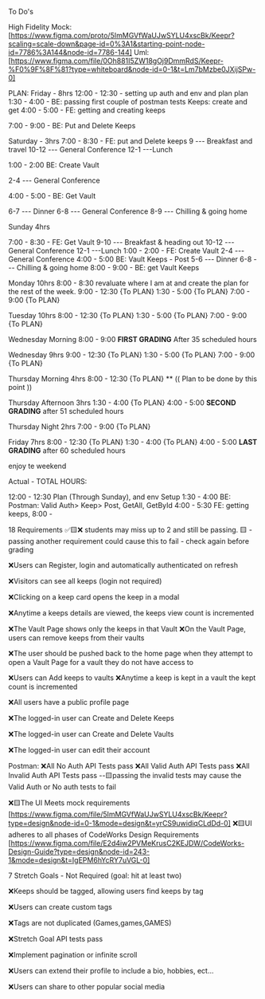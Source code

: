 To Do's 

High Fidelity Mock: 
  [https://www.figma.com/proto/5ImMGVfWaUJwSYLU4xscBk/Keepr?scaling=scale-down&page-id=0%3A1&starting-point-node-id=7786%3A144&node-id=7786-144]
Uml: 
  [https://www.figma.com/file/0Oh881I5ZW18gOj9DmmRdS/Keepr-%F0%9F%8F%81?type=whiteboard&node-id=0-1&t=Lm7bMzbe0JXijSPw-0]

PLAN: 
Friday - 8hrs
12:00 - 12:30 - setting up auth and env and plan
plan
1:30 - 4:00 - BE: passing first couple of postman tests Keeps: create and get
4:00 - 5:00 - FE: getting and creating keeps

7:00 - 9:00 - BE: Put and Delete Keeps 

Saturday - 3hrs
7:00 - 8:30 - FE: put and Delete keeps 
9 --- Breakfast and travel
10-12 --- General Conference
12-1 ---Lunch

1:00 - 2:00 BE: Create Vault

2-4 --- General Conference

4:00 - 5:00 - BE: Get Vault

6-7 --- Dinner
6-8 --- General Conference 
8-9 --- Chilling & going home

Sunday 4hrs

7:00 - 8:30 - FE: Get Vault 
9-10 --- Breakfast & heading out
10-12 --- General Conference
12-1 ---Lunch 
1:00 - 2:00 - FE: Create Vault 
2-4 --- General Conference 
4:00 - 5:00 BE: Vault Keeps - Post
5-6 --- Dinner
6-8 --- Chilling & going home 
8:00 - 9:00 - BE: get Vault Keeps

Monday 10hrs
8:00 - 8:30  revaluate where I am at and create the plan for the rest of the week.
9:00 - 12:30 {To PLAN}
1:30 - 5:00 {To PLAN}
7:00 - 9:00 {To PLAN}

Tuesday 10hrs
8:00 - 12:30 {To PLAN}
1:30 - 5:00 {To PLAN}
7:00 - 9:00 {To PLAN}

Wednesday Morning
8:00 - 9:00 **FIRST GRADING** After 35 scheduled hours

Wednesday 9hrs
9:00 - 12:30 {To PLAN}
1:30 - 5:00 {To PLAN}
7:00 - 9:00 {To PLAN}

Thursday Morning 4hrs
8:00 - 12:30 {To PLAN}
** (( Plan to be done by this point ))

Thursday Afternoon 3hrs
1:30 - 4:00 {To PLAN}
4:00 - 5:00 **SECOND GRADING** after 51 scheduled hours

Thursday Night 2hrs
7:00 - 9:00 {To PLAN}

Friday 7hrs
8:00 - 12:30 {To PLAN}
1:30 - 4:00 {To PLAN}
4:00 - 5:00 **LAST GRADING** after 60 scheduled hours

enjoy te weekend

Actual - 
TOTAL HOURS:

12:00 - 12:30 Plan (Through Sunday), and env Setup 
1:30 - 4:00 BE: Postman: Valid Auth> Keep> Post, GetAll, GetById
4:00 - 5:30 FE: getting keeps,
8:00 - 


18 Requirements
✅🟨❌
  students may miss up to 2 and still be passing.
  🟨 - passing another requirement could cause this to fail - check again before grading

❌Users can Register, login and automatically authenticated on refresh

❌Visitors can see all keeps (login not required)

❌Clicking on a keep card opens the keep in a modal

❌Anytime a keeps details are viewed, the keeps view count is incremented

❌The Vault Page shows only the keeps in that Vault
❌On the Vault Page, users can remove keeps from their vaults

❌The user should be pushed back to the home page when they attempt to open a Vault Page for a vault they do not have access to

❌Users can Add keeps to vaults
❌Anytime a keep is kept in a vault the kept count is incremented

❌All users have a public profile page

❌The logged-in user can Create and Delete Keeps

❌The logged-in user can Create and Delete Vaults

❌The logged-in user can edit their account

Postman:
❌All No Auth API Tests pass
❌All Valid Auth API Tests pass
❌All Invalid Auth API Tests pass
  --🟨passing the invalid tests may cause the Valid Auth or No auth tests to fail

❌🟨The UI Meets mock requirements
  [https://www.figma.com/file/5ImMGVfWaUJwSYLU4xscBk/Keepr?type=design&node-id=0-1&mode=design&t=yrCS9uwidiqCLdDd-0]
❌🟨UI adheres to all phases of CodeWorks Design Requirements
  [https://www.figma.com/file/E2d4iw2PVMeKrusC2KEJDW/CodeWorks-Design-Guide?type=design&node-id=243-1&mode=design&t=IgEPM6hYcRY7uVGL-0]

7 Stretch Goals - Not Required (goal: hit at least two)

❌Keeps should be tagged, allowing users find keeps by tag

❌Users can create custom tags

❌Tags are not duplicated (Games,games,GAMES)

❌Stretch Goal API tests pass

❌Implement pagination or infinite scroll

❌Users can extend their profile to include a bio, hobbies, ect...

❌Users can share to other popular social media